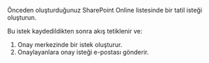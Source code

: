 Önceden oluşturduğunuz SharePoint Online listesinde bir tatil isteği oluşturun.

Bu istek kaydedildikten sonra akış tetiklenir ve:

1. Onay merkezinde bir istek oluşturur.
2. Onaylayanlara onay isteği e-postası gönderir.

